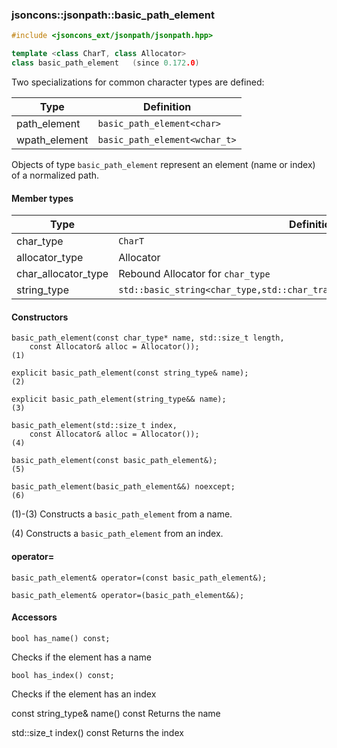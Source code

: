 ### jsoncons::jsonpath::basic_path_element

```cpp
#include <jsoncons_ext/jsonpath/jsonpath.hpp>

template <class CharT, class Allocator>
class basic_path_element   (since 0.172.0)
```

Two specializations for common character types are defined:

Type      |Definition
----------|------------------------------
path_element   |`basic_path_element<char>` 
wpath_element  |`basic_path_element<wchar_t>`

Objects of type `basic_path_element` represent an element (name or index) of a normalized path.

#### Member types
Type        |Definition
------------|------------------------------
char_type   | `CharT`
allocator_type | Allocator
char_allocator_type | Rebound Allocator for `char_type`
string_type | `std::basic_string<char_type,std::char_traits<char_type>,char_allocator_type>`

#### Constructors

    basic_path_element(const char_type* name, std::size_t length, 
        const Allocator& alloc = Allocator());                                      (1)

    explicit basic_path_element(const string_type& name);                           (2)

    explicit basic_path_element(string_type&& name);                                (3)

    basic_path_element(std::size_t index, 
        const Allocator& alloc = Allocator());                                      (4)           

    basic_path_element(const basic_path_element&);                                  (5)

    basic_path_element(basic_path_element&&) noexcept;                              (6)

(1)-(3) Constructs a `basic_path_element` from a name.

(4) Constructs a `basic_path_element` from an index.

#### operator=

    basic_path_element& operator=(const basic_path_element&);

    basic_path_element& operator=(basic_path_element&&);

#### Accessors

    bool has_name() const;
Checks if the element has a name

    bool has_index() const;
Checks if the element has an index

   const string_type& name() const
Returns the name 

   std::size_t index() const 
Returns the index

